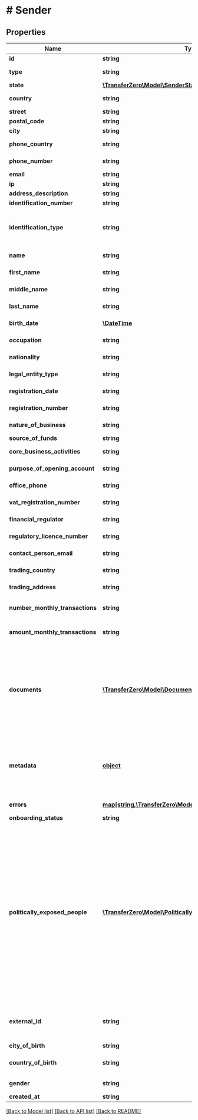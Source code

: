 # # Sender

## Properties

Name | Type | Description | Notes
------------ | ------------- | ------------- | -------------
**id** | **string** |  | [optional] 
**type** | **string** | Type of sender to create - either person or business (defaults to person) | [optional] 
**state** | [**\TransferZero\Model\SenderState**](SenderState.md) |  | [optional] 
**country** | **string** | Country of sender in 2-character alpha ISO 3166-2 country format | 
**street** | **string** | Sender&#39;s street | 
**postal_code** | **string** | Zip code of sender | 
**city** | **string** | Sender&#39;s city | 
**phone_country** | **string** | Phone country of sender in 2-character alpha ISO 3166-2 country format | 
**phone_number** | **string** | Phone number of sender (without country callcode) | [optional] 
**email** | **string** | Email of sender | 
**ip** | **string** | IP of sender | 
**address_description** | **string** | Description of address | [optional] 
**identification_number** | **string** | Identification number of document used | [optional] 
**identification_type** | **string** | Document to be identified. The identification type can be one of the following:  - &#x60;DL&#x60;: Driving License - &#x60;PP&#x60;: International Passport - &#x60;ID&#x60;: National ID - &#x60;OT&#x60;: Other | [optional] 
**name** | **string** | Name of sender (used only with a Business sender) | [optional] 
**first_name** | **string** | First name of sender (used only with a Personal sender) | [optional] 
**middle_name** | **string** | Middle name of sender (used only with a Personal sender) | [optional] 
**last_name** | **string** | Last name of sender (used only with a Personal sender) | [optional] 
**birth_date** | [**\DateTime**](\DateTime.md) | Date of birth of sender (used only with a Personal sender) | [optional] 
**occupation** | **string** | Occupation of sender (used only with a Personal sender) | [optional] 
**nationality** | **string** | The nationality of the sender (used only with a Personal sender) | [optional] 
**legal_entity_type** | **string** | Legal entity type (used only with a Business sender) | [optional] 
**registration_date** | **string** | The registration date (used only with a Business sender) | [optional] 
**registration_number** | **string** | The registration number (used only with a Business sender) | [optional] 
**nature_of_business** | **string** | Nature of business options (used only with a Business sender) | [optional] 
**source_of_funds** | **string** | The source of funds | [optional] 
**core_business_activities** | **string** | The core activities (used only with a Business sender) | [optional] 
**purpose_of_opening_account** | **string** | The purpose for opening their account (used only with a Business sender) | [optional] 
**office_phone** | **string** | The official phone number (used only with a Business sender) | [optional] 
**vat_registration_number** | **string** | The VAT registration number (used only with a Business sender) | [optional] 
**financial_regulator** | **string** | The Financial Regulator (used only with a Business sender) | [optional] 
**regulatory_licence_number** | **string** | The Regulatory Licence Number (used only with a Business sender) | [optional] 
**contact_person_email** | **string** | The contact&#39;s email address (used only with a Business sender) | [optional] 
**trading_country** | **string** | The Business trading country (used only with a Business sender) | [optional] 
**trading_address** | **string** | The Business trading address (used only with a Business sender) | [optional] 
**number_monthly_transactions** | **string** | The estimated number of monthly transactions (used only with a Business sender) | [optional] 
**amount_monthly_transactions** | **string** | The estimated amount for all transactions each month in USD (used only with a Business sender) | [optional] 
**documents** | [**\TransferZero\Model\Document[]**](Document.md) | Needed for KYC checks. Required to approve the sender unless KYC is waived for your account. Please send us an empty list of documents: &#x60;\&quot;documents\&quot;: [ ]&#x60; in the request if KYC has been waived.  If the documents already exist, please send the Document ID eg. &#x60;&#x60;&#x60;JSON \&quot;documents\&quot;: [   {     \&quot;id\&quot;: \&quot;b6648ba3-1c7b-4f59-8580-684899c84a07\&quot;   } ] &#x60;&#x60;&#x60; | 
**metadata** | [**object**](.md) | Metadata of sender. You can store any detail specific to your integration here (for example the local ID of the sender on your end). When requesting sender details you will receive the sent metadata back. Also when sending sender related webhooks you will receive the details stored here as well. | [optional] 
**errors** | [**map[string,\TransferZero\Model\ValidationErrorDescription[]]**](array.md) | The fields that have some problems and don&#39;t pass validation | [optional] 
**onboarding_status** | **string** | The onboarding status of the sender | [optional] 
**politically_exposed_people** | [**\TransferZero\Model\PoliticallyExposedPerson[]**](PoliticallyExposedPerson.md) | An optional list of politically exposed people, individuals who are or have been entrusted with prominent public functions by a country, for example heads of state or heads of government, senior politicians, senior government, judicial or military officials, senior executives of state owned corporations, important political party officials.  There is a limit of three (3) politically exposed people per Sender.  Politically exposed person example: &#x60;&#x60;&#x60;json   {     \&quot;politically_exposed_person\&quot;: {       \&quot;name\&quot;: \&quot;Ronald Reagan\&quot;,       \&quot;position\&quot;: \&quot;President of the United States\&quot;,       \&quot;started_date\&quot;: \&quot;1981-01-20T00:00:00.000Z\&quot;,       \&quot;ended_date\&quot;: \&quot;1989-01-20T00:00:00.000Z\&quot;,       \&quot;sender_id\&quot;: \&quot;344fb668-196d-43db-9d94-b34b7e6c7e0b\&quot;     }   } &#x60;&#x60;&#x60; | [optional] 
**external_id** | **string** | Optional ID that is supplied by partner linking it to the partner&#39;s own Sender ID. Note: if present we will validate whether the sent ID is a duplicate in our system or not. | [optional] 
**city_of_birth** | **string** | City of birth of sender | [optional] 
**country_of_birth** | **string** | Country of birth of sender in 2-character alpha ISO 3166-2 country format | [optional] 
**gender** | **string** | The gender of the sender:  - &#x60;M&#x60;: Male - &#x60;F&#x60;: Female - &#x60;O&#x60;: Other | [optional] 
**created_at** | **string** | Date and time of sender was created | [optional] 

[[Back to Model list]](../../README.md#documentation-for-models) [[Back to API list]](../../README.md#documentation-for-api-endpoints) [[Back to README]](../../README.md)


